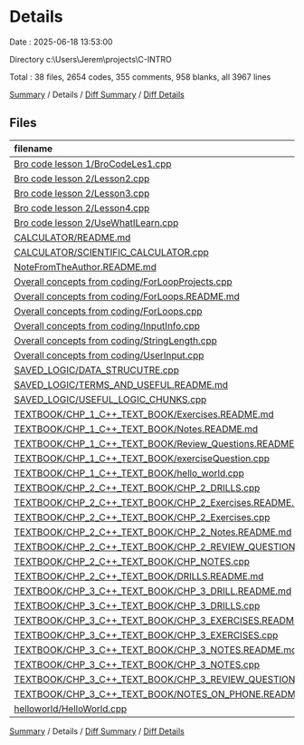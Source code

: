# Details

Date : 2025-06-18 13:53:00

Directory c:\\Users\\Jerem\\projects\\C-INTRO

Total : 38 files,  2654 codes, 355 comments, 958 blanks, all 3967 lines

[Summary](results.md) / Details / [Diff Summary](diff.md) / [Diff Details](diff-details.md)

## Files
| filename | language | code | comment | blank | total |
| :--- | :--- | ---: | ---: | ---: | ---: |
| [Bro code lesson 1/BroCodeLes1.cpp](/Bro%20code%20lesson%201/BroCodeLes1.cpp) | C++ | 32 | 5 | 11 | 48 |
| [Bro code lesson 2/Lesson2.cpp](/Bro%20code%20lesson%202/Lesson2.cpp) | C++ | 13 | 7 | 6 | 26 |
| [Bro code lesson 2/Lesson3.cpp](/Bro%20code%20lesson%202/Lesson3.cpp) | C++ | 15 | 8 | 7 | 30 |
| [Bro code lesson 2/Lesson4.cpp](/Bro%20code%20lesson%202/Lesson4.cpp) | C++ | 11 | 6 | 3 | 20 |
| [Bro code lesson 2/UseWhatILearn.cpp](/Bro%20code%20lesson%202/UseWhatILearn.cpp) | C++ | 52 | 6 | 18 | 76 |
| [CALCULATOR/README.md](/CALCULATOR/README.md) | Markdown | 38 | 0 | 35 | 73 |
| [CALCULATOR/SCIENTIFIC\_CALCULATOR.cpp](/CALCULATOR/SCIENTIFIC_CALCULATOR.cpp) | C++ | 194 | 41 | 74 | 309 |
| [NoteFromTheAuthor.README.md](/NoteFromTheAuthor.README.md) | Markdown | 19 | 0 | 5 | 24 |
| [Overall concepts from coding/ForLoopProjects.cpp](/Overall%20concepts%20from%20coding/ForLoopProjects.cpp) | C++ | 45 | 51 | 18 | 114 |
| [Overall concepts from coding/ForLoops.README.md](/Overall%20concepts%20from%20coding/ForLoops.README.md) | Markdown | 45 | 0 | 20 | 65 |
| [Overall concepts from coding/ForLoops.cpp](/Overall%20concepts%20from%20coding/ForLoops.cpp) | C++ | 178 | 22 | 31 | 231 |
| [Overall concepts from coding/InputInfo.cpp](/Overall%20concepts%20from%20coding/InputInfo.cpp) | C++ | 17 | 0 | 6 | 23 |
| [Overall concepts from coding/StringLength.cpp](/Overall%20concepts%20from%20coding/StringLength.cpp) | C++ | 39 | 13 | 18 | 70 |
| [Overall concepts from coding/UserInput.cpp](/Overall%20concepts%20from%20coding/UserInput.cpp) | C++ | 7 | 0 | 5 | 12 |
| [SAVED\_LOGIC/DATA\_STRUCUTRE.cpp](/SAVED_LOGIC/DATA_STRUCUTRE.cpp) | C++ | 74 | 27 | 15 | 116 |
| [SAVED\_LOGIC/TERMS\_AND\_USEFUL.README.md](/SAVED_LOGIC/TERMS_AND_USEFUL.README.md) | Markdown | 15 | 0 | 4 | 19 |
| [SAVED\_LOGIC/USEFUL\_LOGIC\_CHUNKS.cpp](/SAVED_LOGIC/USEFUL_LOGIC_CHUNKS.cpp) | C++ | 44 | 14 | 7 | 65 |
| [TEXTBOOK/CHP\_1\_C++\_TEXT\_BOOK/Exercises.README.md](/TEXTBOOK/CHP_1_C++_TEXT_BOOK/Exercises.README.md) | Markdown | 74 | 0 | 13 | 87 |
| [TEXTBOOK/CHP\_1\_C++\_TEXT\_BOOK/Notes.README.md](/TEXTBOOK/CHP_1_C++_TEXT_BOOK/Notes.README.md) | Markdown | 40 | 0 | 29 | 69 |
| [TEXTBOOK/CHP\_1\_C++\_TEXT\_BOOK/Review\_Questions.README.md](/TEXTBOOK/CHP_1_C++_TEXT_BOOK/Review_Questions.README.md) | Markdown | 51 | 0 | 21 | 72 |
| [TEXTBOOK/CHP\_1\_C++\_TEXT\_BOOK/exerciseQuestion.cpp](/TEXTBOOK/CHP_1_C++_TEXT_BOOK/exerciseQuestion.cpp) | C++ | 34 | 2 | 6 | 42 |
| [TEXTBOOK/CHP\_1\_C++\_TEXT\_BOOK/hello\_world.cpp](/TEXTBOOK/CHP_1_C++_TEXT_BOOK/hello_world.cpp) | C++ | 5 | 0 | 2 | 7 |
| [TEXTBOOK/CHP\_2\_C++\_TEXT\_BOOK/CHP\_2\_DRILLS.cpp](/TEXTBOOK/CHP_2_C++_TEXT_BOOK/CHP_2_DRILLS.cpp) | C++ | 38 | 2 | 12 | 52 |
| [TEXTBOOK/CHP\_2\_C++\_TEXT\_BOOK/CHP\_2\_Exercises.README.md](/TEXTBOOK/CHP_2_C++_TEXT_BOOK/CHP_2_Exercises.README.md) | Markdown | 109 | 0 | 50 | 159 |
| [TEXTBOOK/CHP\_2\_C++\_TEXT\_BOOK/CHP\_2\_Exercises.cpp](/TEXTBOOK/CHP_2_C++_TEXT_BOOK/CHP_2_Exercises.cpp) | C++ | 292 | 32 | 34 | 358 |
| [TEXTBOOK/CHP\_2\_C++\_TEXT\_BOOK/CHP\_2\_Notes.README.md](/TEXTBOOK/CHP_2_C++_TEXT_BOOK/CHP_2_Notes.README.md) | Markdown | 77 | 0 | 38 | 115 |
| [TEXTBOOK/CHP\_2\_C++\_TEXT\_BOOK/CHP\_2\_REVIEW\_QUESTIONS.README.md](/TEXTBOOK/CHP_2_C++_TEXT_BOOK/CHP_2_REVIEW_QUESTIONS.README.md) | Markdown | 146 | 0 | 85 | 231 |
| [TEXTBOOK/CHP\_2\_C++\_TEXT\_BOOK/CHP\_NOTES.cpp](/TEXTBOOK/CHP_2_C++_TEXT_BOOK/CHP_NOTES.cpp) | C++ | 75 | 16 | 16 | 107 |
| [TEXTBOOK/CHP\_2\_C++\_TEXT\_BOOK/DRILLS.README.md](/TEXTBOOK/CHP_2_C++_TEXT_BOOK/DRILLS.README.md) | Markdown | 17 | 0 | 3 | 20 |
| [TEXTBOOK/CHP\_3\_C++\_TEXT\_BOOK/CHP\_3\_DRILL.README.md](/TEXTBOOK/CHP_3_C++_TEXT_BOOK/CHP_3_DRILL.README.md) | Markdown | 103 | 0 | 51 | 154 |
| [TEXTBOOK/CHP\_3\_C++\_TEXT\_BOOK/CHP\_3\_DRILLS.cpp](/TEXTBOOK/CHP_3_C++_TEXT_BOOK/CHP_3_DRILLS.cpp) | C++ | 119 | 28 | 37 | 184 |
| [TEXTBOOK/CHP\_3\_C++\_TEXT\_BOOK/CHP\_3\_EXERCISES.README.md](/TEXTBOOK/CHP_3_C++_TEXT_BOOK/CHP_3_EXERCISES.README.md) | Markdown | 36 | 0 | 36 | 72 |
| [TEXTBOOK/CHP\_3\_C++\_TEXT\_BOOK/CHP\_3\_EXERCISES.cpp](/TEXTBOOK/CHP_3_C++_TEXT_BOOK/CHP_3_EXERCISES.cpp) | C++ | 213 | 50 | 58 | 321 |
| [TEXTBOOK/CHP\_3\_C++\_TEXT\_BOOK/CHP\_3\_NOTES.README.md](/TEXTBOOK/CHP_3_C++_TEXT_BOOK/CHP_3_NOTES.README.md) | Markdown | 133 | 0 | 31 | 164 |
| [TEXTBOOK/CHP\_3\_C++\_TEXT\_BOOK/CHP\_3\_NOTES.cpp](/TEXTBOOK/CHP_3_C++_TEXT_BOOK/CHP_3_NOTES.cpp) | C++ | 108 | 25 | 28 | 161 |
| [TEXTBOOK/CHP\_3\_C++\_TEXT\_BOOK/CHP\_3\_REVIEW\_QUESTIONS.README.md](/TEXTBOOK/CHP_3_C++_TEXT_BOOK/CHP_3_REVIEW_QUESTIONS.README.md) | Markdown | 100 | 0 | 83 | 183 |
| [TEXTBOOK/CHP\_3\_C++\_TEXT\_BOOK/NOTES\_ON\_PHONE.README.md](/TEXTBOOK/CHP_3_C++_TEXT_BOOK/NOTES_ON_PHONE.README.md) | Markdown | 36 | 0 | 40 | 76 |
| [helloworld/HelloWorld.cpp](/helloworld/HelloWorld.cpp) | C++ | 10 | 0 | 2 | 12 |

[Summary](results.md) / Details / [Diff Summary](diff.md) / [Diff Details](diff-details.md)